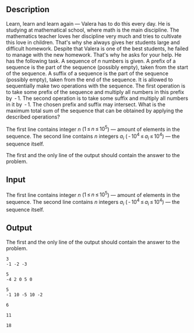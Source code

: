 ## Description

<div><p>Learn, learn and learn again — Valera has to do this every day. He is studying at mathematical school, where math is the main discipline. The mathematics teacher loves her discipline very much and tries to cultivate this love in children. That's why she always gives her students large and difficult homework. Despite that Valera is one of the best students, he failed to manage with the new homework. That's why he asks for your help. He has the following task. A sequence of <span class="tex-span"><i>n</i></span> numbers is given. A prefix of a sequence is the part of the sequence (possibly empty), taken from the start of the sequence. A suffix of a sequence is the part of the sequence (possibly empty), taken from the end of the sequence. It is allowed to sequentially make two operations with the sequence. The first operation is to take some prefix of the sequence and multiply all numbers in this prefix by <span class="tex-span"> - 1</span>. The second operation is to take some suffix and multiply all numbers in it by <span class="tex-span"> - 1</span>. The chosen prefix and suffix may intersect. What is the maximum total sum of the sequence that can be obtained by applying the described operations?</p></div><div class="input-specification"><p>The first line contains integer <span class="tex-span"><i>n</i></span> (<span class="tex-span">1 ≤ <i>n</i> ≤ 10<sup class="upper-index">5</sup></span>) — amount of elements in the sequence. The second line contains <span class="tex-span"><i>n</i></span> integers <span class="tex-span"><i>a</i><sub class="lower-index"><i>i</i></sub></span> (<span class="tex-span"> - 10<sup class="upper-index">4</sup> ≤ <i>a</i><sub class="lower-index"><i>i</i></sub> ≤ 10<sup class="upper-index">4</sup></span>) — the sequence itself.</p></div><div class="output-specification"><p>The first and the only line of the output should contain the answer to the problem.</p></div>

## Input

<p>The first line contains integer <span class="tex-span"><i>n</i></span> (<span class="tex-span">1 ≤ <i>n</i> ≤ 10<sup class="upper-index">5</sup></span>) — amount of elements in the sequence. The second line contains <span class="tex-span"><i>n</i></span> integers <span class="tex-span"><i>a</i><sub class="lower-index"><i>i</i></sub></span> (<span class="tex-span"> - 10<sup class="upper-index">4</sup> ≤ <i>a</i><sub class="lower-index"><i>i</i></sub> ≤ 10<sup class="upper-index">4</sup></span>) — the sequence itself.</p>

## Output

<p>The first and the only line of the output should contain the answer to the problem.</p>





```input1
3
-1 -2 -3

```




```input2
5
-4 2 0 5 0

```




```input3
5
-1 10 -5 10 -2

```




```output1
6

```




```output2
11

```




```output3
18

```


